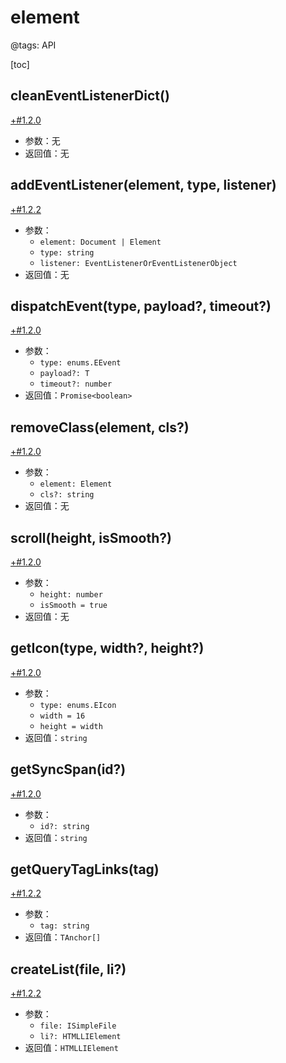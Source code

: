 # element

@tags: API

[toc]

## cleanEventListenerDict()

[+#1.2.0](/snippets/version-when-last-update.md)

- 参数：无
- 返回值：无

## addEventListener(element, type, listener)

[+#1.2.2](/snippets/version-when-last-update.md)

- 参数：
    - `element: Document | Element`
    - `type: string`
    - `listener: EventListenerOrEventListenerObject`
- 返回值：无

## dispatchEvent(type, payload?, timeout?)

[+#1.2.0](/snippets/version-when-last-update.md)

- 参数：
    - `type: enums.EEvent`
    - `payload?: T`
    - `timeout?: number`
- 返回值：`Promise<boolean>`

## removeClass(element, cls?)

[+#1.2.0](/snippets/version-when-last-update.md)

- 参数：
    - `element: Element`
    - `cls?: string`
- 返回值：无

## scroll(height, isSmooth?)

[+#1.2.0](/snippets/version-when-last-update.md)

- 参数：
    - `height: number`
    - `isSmooth = true`
- 返回值：无

## getIcon(type, width?, height?)

[+#1.2.0](/snippets/version-when-last-update.md)

- 参数：
    - `type: enums.EIcon`
    - `width = 16`
    - `height = width`
- 返回值：`string`

## getSyncSpan(id?)

[+#1.2.0](/snippets/version-when-last-update.md)

- 参数：
    - `id?: string`
- 返回值：`string`

## getQueryTagLinks(tag)

[+#1.2.2](/snippets/version-when-last-update.md)

- 参数：
    - `tag: string`
- 返回值：`TAnchor[]`

## createList(file, li?)

[+#1.2.2](/snippets/version-when-last-update.md)

- 参数：
    - `file: ISimpleFile`
    - `li?: HTMLLIElement`
- 返回值：`HTMLLIElement`
